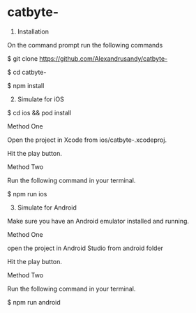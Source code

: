 # catbyte-

1. Installation 

On the command prompt run the following commands

$ git clone https://github.com/Alexandrusandy/catbyte-

$ cd catbyte-

$ npm install

2. Simulate for iOS

$ cd ios && pod install

Method One

Open the project in Xcode from ios/catbyte-.xcodeproj.

Hit the play button.

Method Two

Run the following command in your terminal.

$ npm run ios

3. Simulate for Android

Make sure you have an Android emulator installed and running.

Method One

open the project in Android Studio from android folder

Hit the play button.

Method Two

Run the following command in your terminal.

$ npm run android 


